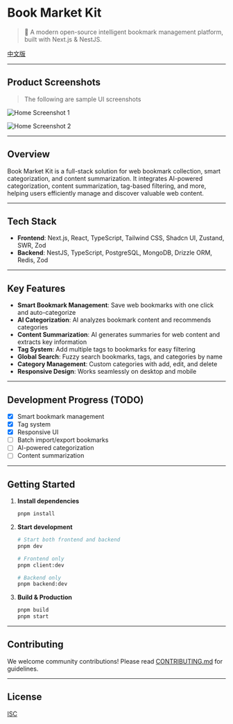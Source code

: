 # Book Market Kit

> 🚀 A modern open-source intelligent bookmark management platform, built with Next.js & NestJS.

[中文版](./README.zh.md)

---

## Product Screenshots

> The following are sample UI screenshots

![Home Screenshot 1](https://pic1.imgdb.cn/item/6810b45c58cb8da5c8d45ebc.png)

![Home Screenshot 2](https://pic1.imgdb.cn/item/6810b45c58cb8da5c8d45ebd.png)

---

## Overview

Book Market Kit is a full-stack solution for web bookmark collection, smart categorization, and content summarization. It integrates AI-powered categorization, content summarization, tag-based filtering, and more, helping users efficiently manage and discover valuable web content.

---

## Tech Stack

- **Frontend**: Next.js, React, TypeScript, Tailwind CSS, Shadcn UI, Zustand, SWR, Zod
- **Backend**: NestJS, TypeScript, PostgreSQL, MongoDB, Drizzle ORM, Redis, Zod

---

## Key Features

- **Smart Bookmark Management**: Save web bookmarks with one click and auto-categorize
- **AI Categorization**: AI analyzes bookmark content and recommends categories
- **Content Summarization**: AI generates summaries for web content and extracts key information
- **Tag System**: Add multiple tags to bookmarks for easy filtering
- **Global Search**: Fuzzy search bookmarks, tags, and categories by name
- **Category Management**: Custom categories with add, edit, and delete
- **Responsive Design**: Works seamlessly on desktop and mobile

---

## Development Progress (TODO)

- [x] Smart bookmark management
- [x] Tag system
- [x] Responsive UI
- [ ] Batch import/export bookmarks
- [ ] AI-powered categorization
- [ ] Content summarization

---

## Getting Started

1. **Install dependencies**

   ```bash
   pnpm install
   ```

2. **Start development**

   ```bash
   # Start both frontend and backend
   pnpm dev

   # Frontend only
   pnpm client:dev

   # Backend only
   pnpm backend:dev
   ```

3. **Build & Production**
   ```bash
   pnpm build
   pnpm start
   ```

---

## Contributing

We welcome community contributions! Please read [CONTRIBUTING.md](CONTRIBUTING.md) for guidelines.

---

## License

[ISC](./LICENSE)
